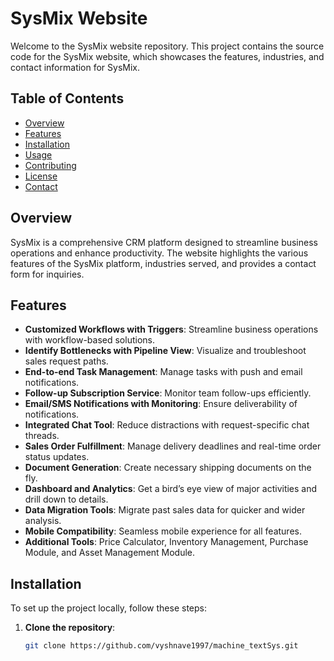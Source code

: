 # SysMix Website

Welcome to the SysMix website repository. This project contains the source code for the SysMix website, which showcases the features, industries, and contact information for SysMix.

## Table of Contents

- [Overview](#overview)
- [Features](#features)
- [Installation](#installation)
- [Usage](#usage)
- [Contributing](#contributing)
- [License](#license)
- [Contact](#contact)

## Overview

SysMix is a comprehensive CRM platform designed to streamline business operations and enhance productivity. The website highlights the various features of the SysMix platform, industries served, and provides a contact form for inquiries.

## Features

- **Customized Workflows with Triggers**: Streamline business operations with workflow-based solutions.
- **Identify Bottlenecks with Pipeline View**: Visualize and troubleshoot sales request paths.
- **End-to-end Task Management**: Manage tasks with push and email notifications.
- **Follow-up Subscription Service**: Monitor team follow-ups efficiently.
- **Email/SMS Notifications with Monitoring**: Ensure deliverability of notifications.
- **Integrated Chat Tool**: Reduce distractions with request-specific chat threads.
- **Sales Order Fulfillment**: Manage delivery deadlines and real-time order status updates.
- **Document Generation**: Create necessary shipping documents on the fly.
- **Dashboard and Analytics**: Get a bird’s eye view of major activities and drill down to details.
- **Data Migration Tools**: Migrate past sales data for quicker and wider analysis.
- **Mobile Compatibility**: Seamless mobile experience for all features.
- **Additional Tools**: Price Calculator, Inventory Management, Purchase Module, and Asset Management Module.

## Installation

To set up the project locally, follow these steps:

1. **Clone the repository**:
   ```bash
   git clone https://github.com/vyshnave1997/machine_textSys.git




   

